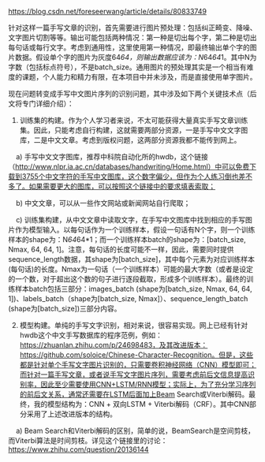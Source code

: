 https://blog.csdn.net/foreseerwang/article/details/80833749

针对这样一篇手写文章的识别，首先需要进行图片预处理：包括纠正畸变、降噪、文字图片切割等等。输出可能包括两种情况：第一种是切出每个字，第二种是切出每句话或每行文字。考虑到通用性，这里使用第一种情况，即最终输出单个字的图片数据。假设单个字的图片为灰度64*64，则输出数据应该为：N*64*64*1。其中N为字数（包括标点符号），不是batch_size。通用图片的预处理其实是一个相当有难度的课题，个人能力和精力有限，在本项目中并未涉及，而是直接使用单字图片。



现在问题转变成手写中文图片序列的识别问题，其中涉及如下两个关键技术点（后文将专门详细介绍）：

1. 训练集的构建。作为个人学习者来说，不太可能获得大量真实手写文章训练集。因此，只能考虑自行构建，这就需要两部分资源，一是手写中文文字图库，二是中文文章。考虑到版权问题，这两部分资源我都不能传到网上。

    a) 手写中文文字图库，推荐中科院自动化所的hwdb，这个链接（http://www.nlpr.ia.ac.cn/databases/handwriting/Home.html）中可以免费下载到3755个中文字符的手写中文图库，这个数字偏少，但作为个人练习倒也差不多了。如果需要更大的图库，可以按照这个链接中的要求填表索取；

    b) 中文文章，可以从一些作文网站或新闻网站自行爬取；

    c) 训练集构建，从中文文章中读取文字，在手写中文图库中找到相应的手写图片作为模型输入。以每句话作为一个训练样本，假设一句话有N个字，则一个训练样本的shape为：N*64*64*1；而一个训练样本batch的shape为：[batch_size, Nmax, 64, 64, 1]。注意，每句话的长度可能不一样，因此，需要同时提供sequence_length数据，其shape为[batch_size]，其中每个元素为对应训练样本(每句话)的长度。Nmax为一句话（一个训练样本）可能的最大字数（或者是设定的一个数，对于超出这个数的句子进行逐段截取，形成多个训练样本）。最终的训练样本batch包括三部分：images_batch (shape为[batch_size, Nmax, 64, 64, 1])、labels_batch（shape为[batch_size, Nmax]）、sequence_length_batch (shape为[batch_size])三部分内容。



2. 模型构建。单纯的手写文字识别，相对来说，很容易实现。网上已经有针对hwdb这个中文手写数据库的程序范例，例如：https://zhuanlan.zhihu.com/p/24698483，及其改进版本：https://github.com/soloice/Chinese-Character-Recognition。但是，这些都是针对单个手写文字图片识别的，只需要卷积神经网络（CNN）模型即可；而针对一篇手写文章，或者说手写文字图片序列，需要考虑前后文信息提高识别率，因此至少需要使用CNN+LSTM/RNN模型；实际上，为了充分学习序列的前后文关系，通常还需要在LSTM后面加上Beam Search或Viterbi解码。最终，我的模型结构为：CNN + 双向LSTM + Viterbi解码（CRF）。其中CNN部分采用了上述改进版本的结构。

    a) Beam Search和Viterbi解码的区别，简单的说，BeamSearch是空间剪枝，而Viterbi算法是时间剪枝。详见这个链接里的讨论：https://www.zhihu.com/question/20136144
